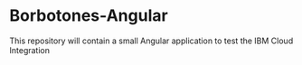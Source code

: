 # Borbotones-Angular
This repository will contain a small Angular application to test the IBM Cloud Integration
